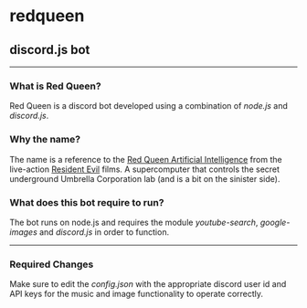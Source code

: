 # redqueen
## discord.js bot

-------------

### What is Red Queen?
Red Queen is a discord bot developed using a combination of *node.js* and *discord.js*.

### Why the name?
The name is a reference to the [Red Queen Artificial Intelligence](https://residentevil.fandom.com/wiki/Red_Queen_(Anderson)) from the live-action [Resident Evil](https://en.wikipedia.org/wiki/Resident_Evil_(film_series)) films. A supercomputer that controls the secret underground Umbrella Corporation lab (and is a bit on the sinister side).

### What does this bot require to run?
The bot runs on node.js and requires the module *youtube-search*, *google-images* and *discord.js* in order to function.

------------

### Required Changes
Make sure to edit the *config.json* with the appropriate discord user id and  API keys for the music and image functionality to operate correctly.
